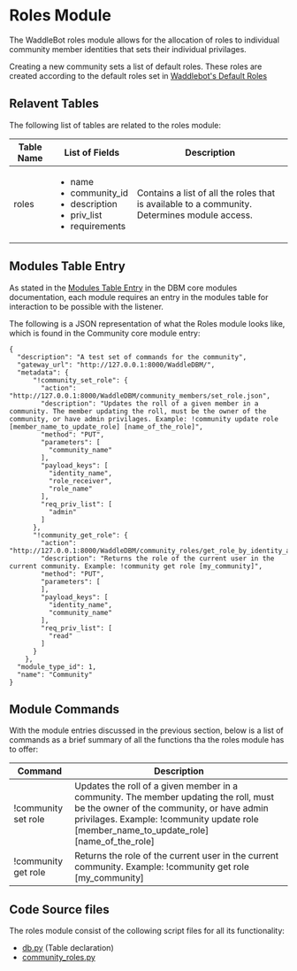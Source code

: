 # Roles Module

The WaddleBot roles module allows for the allocation of roles to individual community member identities that sets their individual privilages. 

Creating a new community sets a list of default roles. These roles are created according to the default roles set in [Waddlebot's Default Roles](https://github.com/PenguinCloud/WaddleBot-Core/blob/WaddleBot-Documentation/docs/core-modules/dbm_core_modules.md#db-initialization)

## Relavent Tables

The following list of tables are related to the roles module:

| Table Name | List of Fields | Description |
| --- | --- | --- |
| roles | <ul><li>name</li><li>community_id</li><li>description</li><li>priv_list</li><li>requirements</li></ul> | Contains a list of all the roles that is available to a community. Determines module access. |

## Modules Table Entry

As stated in the [Modules Table Entry](https://github.com/PenguinCloud/WaddleBot-Core/blob/WaddleBot-Documentation/docs/core-modules/dbm_core_modules.md#modules-table-entry) in the DBM core modules documentation, each module requires an entry in the modules table for interaction to be possible with the listener. 

The following is a JSON representation of what the Roles module looks like, which is found in the Community core module entry:

```
{
  "description": "A test set of commands for the community",
  "gateway_url": "http://127.0.0.1:8000/WaddleDBM/",
  "metadata": {
      "!community_set_role": {
        "action": "http://127.0.0.1:8000/WaddleDBM/community_members/set_role.json",
        "description": "Updates the roll of a given member in a community. The member updating the roll, must be the owner of the community, or have admin privilages. Example: !community update role [member_name_to_update_role] [name_of_the_role]",
        "method": "PUT",
        "parameters": [
          "community_name"
        ],
        "payload_keys": [
          "identity_name",
          "role_receiver",
          "role_name"
        ],
        "req_priv_list": [
          "admin"
        ]
      },
      "!community_get_role": {
        "action": "http://127.0.0.1:8000/WaddleDBM/community_roles/get_role_by_identity_and_community.json",
        "description": "Returns the role of the current user in the current community. Example: !community get role [my_community]",
        "method": "PUT",
        "parameters": [
        ],
        "payload_keys": [
          "identity_name",
          "community_name"
        ],
        "req_priv_list": [
          "read"
        ]
      }
    },
  "module_type_id": 1,
  "name": "Community"
}
```

## Module Commands

With the module entries discussed in the previous section, below is a list of commands as a brief summary of all the functions tha the roles module has to offer:

| Command | Description |
| --- | --- |
| !community set role | Updates the roll of a given member in a community. The member updating the roll, must be the owner of the community, or have admin privilages. Example: !community update role [member_name_to_update_role] [name_of_the_role] |
| !community get role | Returns the role of the current user in the current community. Example: !community get role [my_community] |


## Code Source files

The roles module consist of the collowing script files for all its functionality:

- [db.py](https://github.com/PenguinCloud/WaddleDBM/blob/1.1.0-test/models/db.py) (Table declaration)
- [community_roles.py](https://github.com/PenguinCloud/WaddleDBM/blob/1.1.0-test/controllers/community_roles.py)